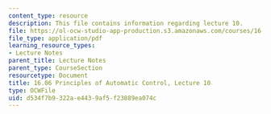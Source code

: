 ```yaml
---
content_type: resource
description: This file contains information regarding lecture 10.
file: https://ol-ocw-studio-app-production.s3.amazonaws.com/courses/16-06-principles-of-automatic-control-fall-2012/d534f7b9322ae4439af5f23889ea074c_MIT16_06F12_Lecture_10.pdf
file_type: application/pdf
learning_resource_types:
- Lecture Notes
parent_title: Lecture Notes
parent_type: CourseSection
resourcetype: Document
title: 16.06 Principles of Automatic Control, Lecture 10
type: OCWFile
uid: d534f7b9-322a-e443-9af5-f23889ea074c
---
```

